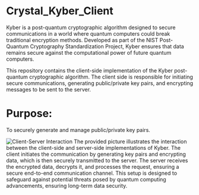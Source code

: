 # Crystal_Kyber_Client

Kyber is a post-quantum cryptographic algorithm designed to secure communications in a world where quantum computers could break traditional encryption methods. Developed as part of the NIST Post-Quantum Cryptography Standardization Project, Kyber ensures that data remains secure against the computational power of future quantum computers.

This repository contains the client-side implementation of the Kyber post-quantum cryptographic algorithm. The client side is responsible for initiating secure communications, generating public/private key pairs, and encrypting messages to be sent to the server.

# Purpose:
To securely generate and manage public/private key pairs.

![Client-Server Interaction](path/to/your/image.png)
The provided picture illustrates the interaction between the client-side and server-side implementations of Kyber. The client initiates the communication by generating key pairs and encrypting data, which is then securely transmitted to the server. The server receives the encrypted data, decrypts it, and processes the request, ensuring a secure end-to-end communication channel. This setup is designed to safeguard against potential threats posed by quantum computing advancements, ensuring long-term data security.
